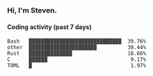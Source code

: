 ### Hi, I'm Steven.

#### Coding activity (past 7 days)
```
Bash   ▓▓▓▓▓▓▓▓▓▓▓▓▓▓▓▓▓▓▓▓▓▓▓▓▓▓▓▓▓▓  39.76%
other  ▓▓▓▓▓▓▓▓▓▓▓▓▓▓▓▓▓▓▓▓▓▓          30.44%
Rust   ▓▓▓▓▓▓▓▓▓▓▓▓▓▓                  18.66%
C      ▓▓▓▓▓▓                           9.17%
TOML   ▓                                1.97%
```
